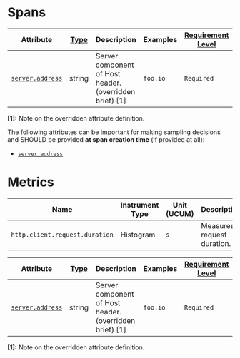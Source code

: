 # Spans

<!-- semconv http.client.spans(full) -->
| Attribute  | [Type](https://github.com/open-telemetry/opentelemetry-specification/blob/main/specification/common/README.md#attribute) | Description  | Examples  | [Requirement Level](https://github.com/open-telemetry/opentelemetry-specification/blob/main/specification/common/attribute-requirement-level.md) |
|---|---|---|---|---|
| [`server.address`](input_server.md) | string | Server component of Host header. (overridden brief) [1] | `foo.io` | `Required` |

**[1]:** Note on the overridden attribute definition.

The following attributes can be important for making sampling decisions and SHOULD be provided **at span creation time** (if provided at all):

* [`server.address`](input_server.md)
<!-- endsemconv -->

# Metrics

<!-- semconv http.client.request.duration.metric(metric_table) -->
| Name     | Instrument Type | Unit (UCUM) | Description    |
| -------- | --------------- | ----------- | -------------- |
| `http.client.request.duration` | Histogram | `s` | Measures request duration. |
<!-- endsemconv -->

<!-- semconv http.client.request.duration.metric(full) -->
| Attribute  | [Type](https://github.com/open-telemetry/opentelemetry-specification/blob/main/specification/common/README.md#attribute) | Description  | Examples  | [Requirement Level](https://github.com/open-telemetry/opentelemetry-specification/blob/main/specification/common/attribute-requirement-level.md) |
|---|---|---|---|---|
| [`server.address`](input_server.md) | string | Server component of Host header. (overridden brief) [1] | `foo.io` | `Required` |

**[1]:** Note on the overridden attribute definition.
<!-- endsemconv -->
